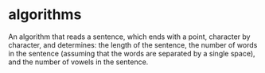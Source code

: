 # algorithms
An algorithm that reads a sentence, which ends with a point, character by character, and determines: the length of the sentence, the number of words in the sentence (assuming that the words are separated by a single space), and the number of vowels in the sentence.
